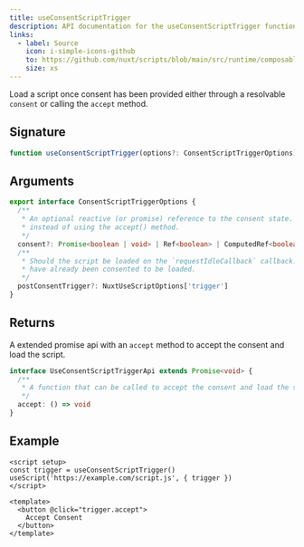 ```yaml
---
title: useConsentScriptTrigger
description: API documentation for the useConsentScriptTrigger function.
links:
  - label: Source
    icon: i-simple-icons-github
    to: https://github.com/nuxt/scripts/blob/main/src/runtime/composables/useConsentScriptTrigger.ts
    size: xs
---
```


Load a script once consent has been provided either through a resolvable `consent` or calling the `accept` method.

## Signature

```ts
function useConsentScriptTrigger(options?: ConsentScriptTriggerOptions): UseConsentScriptTriggerApi {}
```

## Arguments

```ts
export interface ConsentScriptTriggerOptions {
  /**
   * An optional reactive (or promise) reference to the consent state. You can use this to accept the consent for scripts
   * instead of using the accept() method.
   */
  consent?: Promise<boolean | void> | Ref<boolean> | ComputedRef<boolean> | boolean
  /**
   * Should the script be loaded on the `requestIdleCallback` callback. This is useful for non-essential scripts that
   * have already been consented to be loaded.
   */
  postConsentTrigger?: NuxtUseScriptOptions['trigger']
}
```

## Returns

A extended promise api with an `accept` method to accept the consent and load the script.

```ts
interface UseConsentScriptTriggerApi extends Promise<void> {
  /**
   * A function that can be called to accept the consent and load the script.
   */
  accept: () => void
}
```

## Example

```vue [app.vue]
<script setup>
const trigger = useConsentScriptTrigger()
useScript('https://example.com/script.js', { trigger })
</script>

<template>
  <button @click="trigger.accept">
    Accept Consent
  </button>
</template>
```
